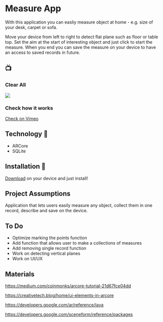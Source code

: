 # Measure App
With this application you can easliy measure object at home - e.g. size of your desk, carpet or sofa.

Move your device from left to right to detect flat plane such as floor or table top. Set the aim at the start of interesting object and just click to start the measure. When you end you can save the measure on your device to have an access to saved records in future.

## 📺
### Clear All

<img src="https://imgur.com/cqc6vCE.gif"/>

### Check how it works 

[Check on Vimeo](https://vimeo.com/user117897308/review/429972805/5a4c2a4303)

## Technology 🔧

- ARCore
- SQLite

## Installation 💾
[Download](https://easyupload.io/4i61qf) on your device and just install!

## Project Assumptions

Application that lets users easily measure any object, collect them in one record, describe and save on the device.

## To Do

- Optimize marking the points function
- Add function that allows user to make a collections of measures
- Add removing single record function
- Work on detecting vertical planes
- Work on UI/UX

## Materials

https://medium.com/coinmonks/arcore-tutorial-21d67fce04dd

https://creativetech.blog/home/ui-elements-in-arcore

https://developers.google.com/ar/reference/java

https://developers.google.com/sceneform/reference/packages
